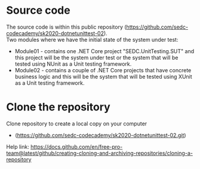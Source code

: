 # Source code
The source code is within this public repository (https://github.com/sedc-codecademy/sk2020-dotnetunittest-02).  
Two modules where we have the initial state of the system under test:
  - Module01 - contains one .NET Core project "SEDC.UnitTesting.SUT" and this project will be the system under test or the system that will be tested using NUnit as a Unit testing framework. 
  - Module02 - contains a couple of .NET Core projects that have concrete business logic and this will be the system that will be tested using XUnit as a Unit testing framework.     

# Clone the repository
Clone repository to create a local copy on your computer  
  - (https://github.com/sedc-codecademy/sk2020-dotnetunittest-02.git)  
  
Help link: https://docs.github.com/en/free-pro-team@latest/github/creating-cloning-and-archiving-repositories/cloning-a-repository
